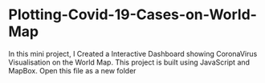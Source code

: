 # Plotting-Covid-19-Cases-on-World-Map
In this mini project, I Created a Interactive Dashboard showing  CoronaVirus Visualisation on the World Map. This project is built using JavaScript and MapBox.
Open this file as a new folder
